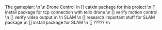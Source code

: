 The gameplan: \n
\n
Drone Control \n
[] catkin package for this project \n
[] install package for tcp connection with tello drone \n
[] verify motion control \n
[] verify video output \n
\n
SLAM \n
[] research important stuff for SLAM package \n
[] install package for SLAM \n
[] ????? \n
